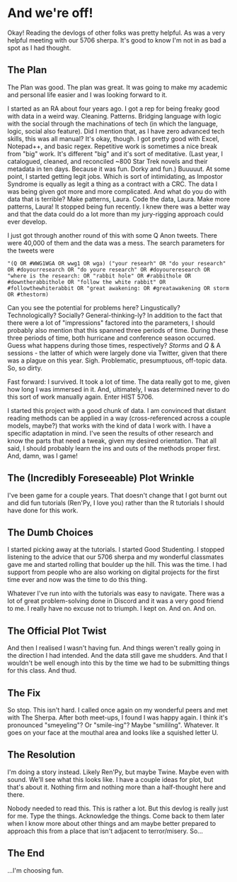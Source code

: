 # And we're off!

Okay! Reading the devlogs of other folks was pretty helpful. As was a very helpful meeting with our 5706 sherpa. It's good to know I'm not in as bad a spot as I had thought. 

## The Plan

The Plan was good. The plan was great. It was going to make my academic and personal life easier and I was looking forward to it. 

I started as an RA about four years ago. I got a rep for being freaky good with data in a weird way. Cleaning. Patterns. Bridging language with logic with the social through the machinations of tech (in which the language, logic, social also feature). Did I mention that, as I have zero advanced tech skills, this was all manual? It's okay, though. I got pretty good with Excel, Notepad++, and basic regex. Repetitive work is sometimes a nice break from "big" work. It's different "big" and it's sort of meditative. (Last year, I catalogued, cleaned, and reconciled ~800 Star Trek novels and their metadata in ten days. Because it was fun. Dorky and fun.) Buuuuut. At some point, I started getting legit jobs. Which is sort of intimidating, as Impostor Syndrome is equally as legit a thing as a contract with a CRC. The data I was being given got more and more complicated. And what do you do with data that is terrible? Make patterns, Laura. Code the data, Laura. Make more patterns, Laura! It stopped being fun recently. I knew there was a better way and that the data could do a lot more than my jury-rigging approach could ever develop. 

I just got through another round of this with some Q Anon tweets. There were 40,000 of them and the data was a mess. The search parameters for the tweets were 

`"(Q OR #WWG1WGA OR wwg1 OR wga) ("your researh" OR "do your research" OR #doyourresearch OR "do youre research" OR #doyoureresearch OR "where is the research: OR "rabbit hole" OR #rabbithole OR #downtherabbithole OR "follow the white rabbit" OR #followthewhiterabbit OR "great awakening: OR #greatawakening OR storm OR #thestorm)`

Can you see the potential for problems here? Lingustically? Technologically? Socially? General-thinking-ly? In addition to the fact that there were a lot of "impressions" factored into the parameters, I should probably also mention that this spanned three periods of time. During these three periods of time, both hurricane and conference season occurred. Guess what happens during those times, respectively? *Storms* and *Q* & A sessions - the latter of which were largely done via Twitter, given that there was a plague on this year. Sigh. Problematic, presumptuous, off-topic data. So, so dirty. 

Fast forward: I survived. It took a lot of time. The data really got to me, given how long I was immersed in it. And, ultimately, I was determined never to do this sort of work manually again. Enter HIST 5706.

I started this project with a good chunk of data. I am convinced that distant reading methods can be applied in a way (cross-referenced across a couple models, maybe?) that works with the kind of data I work with. I have a specific adaptation in mind. I've seen the results of other research and know the parts that need a tweak, given my desired orientation. That all said, I should probably learn the ins and outs of the methods proper first. And, damn, was I game!

## The (Incredibly Foreseeable) Plot Wrinkle

I've been game for a couple years. That doesn't change that I got burnt out and did fun tutorials (Ren'Py, I love you) rather than the R tutorials I should have done for this work. 

## The Dumb Choices

I started picking away at the tutorials. I started Good Studenting. I stopped listening to the advice that our 5706 sherpa and my wonderful classmates gave me and started rolling that boulder up the hill. This was the time. I had support from people who are also working on digital projects for the first time ever and now was the time to do this thing. 

Whatever I've run into with the tutorials was easy to navigate. There was a lot of great problem-solving done in Discord and it was a very good friend to me. I really have no excuse not to triumph. I kept on. And on. And on.

## The Official Plot Twist

And then I realised I wasn't having fun. And things weren't really going in the direction I had intended. And the data still gave me shudders. And that I wouldn't be well enough into this by the time we had to be submitting things for this class. And thud.

## The Fix

So stop. This isn't hard. I called once again on my wonderful peers and met with The Sherpa. After both meet-ups, I found I was happy again. I think it's pronounced "smeyeling"? Or "smile-ing"? Maybe "smililng". Whatever. It goes on your face at the mouthal area and looks like a squished letter U.

## The Resolution

I'm doing a story instead. Likely Ren'Py, but maybe Twine. Maybe even with sound. We'll see what this looks like. I have a couple ideas for plot, but that's about it. Nothing firm and nothing more than a half-thought here and there. 

Nobody needed to read this. This is rather a lot. But this devlog is really just for me. Type the things. Acknowledge the things. Come back to them later when I know more about other things and am maybe better prepared to approach this from a place that isn't adjacent to terror/misery. So...

## The End

...I'm choosing fun. 

